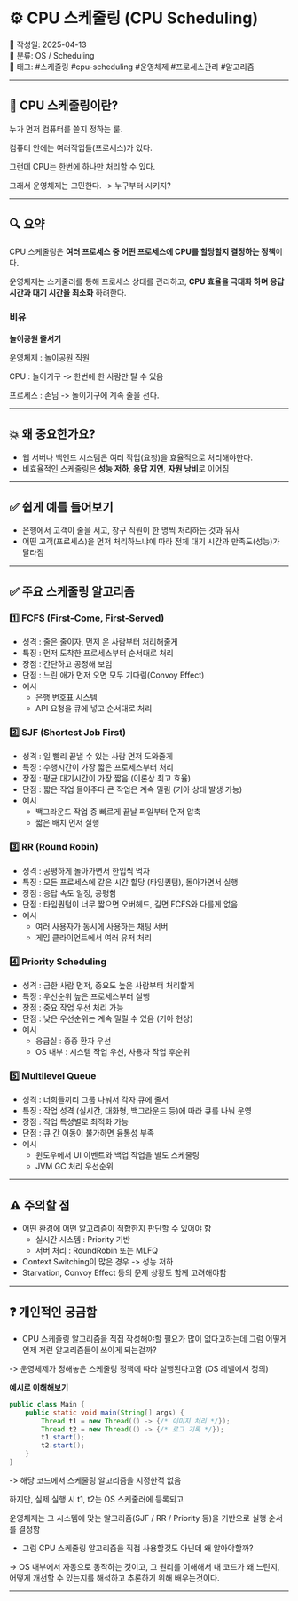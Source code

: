 # ⚙️ CPU 스케줄링 (CPU Scheduling)

📅 작성일: 2025-04-13  
📂 분류: OS / Scheduling  
🔖 태그: #스케줄링 #cpu-scheduling #운영체제 #프로세스관리 #알고리즘

---

## 🎯 CPU 스케줄링이란?

누가 먼저 컴퓨터를 쓸지 정하는 룰.

컴퓨터 안에는 여러작업들(프로세스)가 있다.

그런데 CPU는 한번에 하나만 처리할 수 있다.

그래서 운영체제는 고민한다. -> 누구부터 시키지?

---

## 🔍 요약

CPU 스케줄링은 **여러 프로세스 중 어떤 프로세스에 CPU를 할당할지 결정하는 정책**이다.

운영체제는 스케줄러를 통해 프로세스 상태를 관리하고, **CPU 효율을 극대화 하며 응답 시간과 대기 시간을 최소화** 하려한다.

### 비유

**놀이공원 줄서기**

운영체제 : 놀이공원 직원

CPU : 놀이기구 -> 한번에 한 사람만 탈 수 있음

프로세스 : 손님 -> 놀이기구에 계속 줄을 선다.

---

## 💥 왜 중요한가요?

- 웹 서버나 백엔드 시스템은 여러 작업(요청)을 효율적으로 처리해야한다.
- 비효율적인 스케줄링은 **성능 저하**, **응답 지연**, **자원 낭비**로 이어짐

---

## ✅ 쉽게 예를 들어보기

- 은행에서 고객이 줄을 서고, 창구 직원이 한 명씩 처리하는 것과 유사
- 어떤 고객(프로세스)을 먼저 처리하느냐에 따라 전체 대기 시간과 만족도(성능)가 달라짐

---


## ✅ 주요 스케줄링 알고리즘

### 1️⃣ FCFS (First-Come, First-Served)

- 성격 : 줄은 줄이자, 먼저 온 사람부터 처리해줄게
- 특징 : 먼저 도착한 프로세스부터 순서대로 처리
- 장점 : 간단하고 공정해 보임
- 단점 : 느린 애가 먼저 오면 모두 기다림(Convoy Effect)
- 예시
    - 은행 번호표 시스템
    - API 요청을 큐에 넣고 순서대로 처리

### 2️⃣ SJF (Shortest Job First)

- 성격 : 일 빨리 끝낼 수 있는 사람 먼저 도와줄게
- 특징 : 수행시간이 가장 짧은 프로세스부터 처리
- 장점 : 평균 대기시간이 가장 짧음 (이론상 최고 효율)
- 단점 : 짧은 작업 몰아주다 큰 작업은 계속 밀림 (기아 상태 발생 가능)
- 예시
    - 백그라운드 작업 중 빠르게 끝날 파일부터 먼저 압축
    - 짧은 배치 먼저 실행

### 3️⃣ RR (Round Robin)

- 성격 : 공평하게 돌아가면서 한입씩 먹자
- 특징 : 모든 프로세스에 같은 시간 할당 (타임퀀텀), 돌아가면서 실행
- 장점 : 응답 속도 일정, 공평함
- 단점 : 타임퀀텀이 너무 짧으면 오버헤드, 길면 FCFS와 다를게 없음
- 예시
    - 여러 사용자가 동시에 사용하는 채팅 서버
    - 게임 클라이언트에서 여러 유저 처리

### 4️⃣ Priority Scheduling

- 성격 : 급한 사람 먼저, 중요도 높은 사람부터 처리할게
- 특징 : 우선순위 높은 프로세스부터 실행
- 장점 : 중요 작업 우선 처리 가능
- 단점 : 낮은 우선순위는 계속 밀릴 수 있음 (기아 현상)
- 예시
    - 응급실 : 중증 환자 우선
    - OS 내부 : 시스템 작업 우선, 사용자 작업 후순위

### 5️⃣ Multilevel Queue

- 성격 : 너희들끼리 그룹 나눠서 각자 큐에 줄서
- 특징 : 작업 성격 (실시간, 대화형, 백그라운드 등)에 따라 큐를 나눠 운영
- 장점 : 작업 특성별로 최적화 가능
- 단점 : 큐 간 이동이 불가하면 융통성 부족
- 예시
    - 윈도우에서 UI 이벤트와 백업 작업을 별도 스케줄링
    - JVM GC 처리 우선순위

---

## ⚠️ 주의할 점

- 어떤 환경에 어떤 알고리즘이 적합한지 판단할 수 있어야 함
    - 실시간 시스템 : Priority 기반
    - 서버 처리 : RoundRobin 또는 MLFQ
- Context Switching이 많은 경우 -> 성능 저하
- Starvation, Convoy Effect 등의 문제 상황도 함께 고려해야함

---

## ❓ 개인적인 궁금함

- CPU 스케줄링 알고리즘을 직접 작성해야할 필요가 많이 없다고하는데 그럼 어떻게 언제 저런 알고리즘들이 쓰이게 되는걸까?

-> 운영체제가 정해놓은 스케줄링 정책에 따라 실행된다고함 (OS 레벨에서 정의)

**예시로 이해해보기**

```java
public class Main {
    public static void main(String[] args) {
        Thread t1 = new Thread(() -> {/* 이미지 처리 */});
        Thread t2 = new Thread(() -> {/* 로그 기록 */});
        t1.start();
        t2.start();
    }
}
```

-> 해당 코드에서 스케줄링 알고리즘을 지정한적 없음

하지만, 실제 실행 시 t1, t2는 OS 스케줄러에 등록되고

운영체제는 그 시스템에 맞는 알고리즘(SJF / RR / Priority 등)을 기반으로 실행 순서를 결정함

- 그럼 CPU 스케줄링 알고리즘을 직접 사용할것도 아닌데 왜 알아야할까?

-> OS 내부에서 자동으로 동작하는 것이고, 그 원리를 이해해서 내 코드가 왜 느린지, 어떻게 개선할 수 있는지를 해석하고 추론하기 위해 배우는것이다.

---